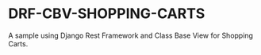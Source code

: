 # DRF-CBV-SHOPPING-CARTS
A sample using Django Rest Framework and Class Base View for Shopping Carts.
